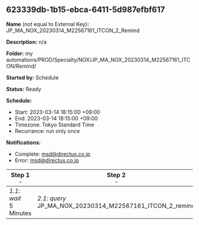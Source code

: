 ## 623339db-1b15-ebca-6411-5d987efbf617

**Name** (not equal to External Key)**:** JP_MA_NOX_20230314_M22567161_ITCON_2_Remind

**Description:** n/a

**Folder:** my automations/PROD/Specialty/NOX/JP_MA_NOX_20230314_M22567161_ITCON/Remind/

**Started by:** Schedule

**Status:** Ready

**Schedule:**

* Start: 2023-03-14 18:15:00 +09:00
* End: 2023-03-14 18:15:00 +09:00
* Timezone: Tokyo Standard Time
* Recurrance: run only once

**Notifications:**

* Complete: msd@directus.co.jp
* Error: msd@directus.co.jp

| Step 1<br>_<small>-</small>_ | Step 2<br>_<small>-</small>_ | Step 3<br>_<small>-</small>_ |
| --- | --- | --- |
| _1.1: wait_<br>5 Minutes | _2.1: query_<br>JP_MA_NOX_20230314_M22567161_ITCON_2_remind | _3.1: emailSend_<br>JP_MA_NOX_20230314_M22567161_ITCON_2_remind |
